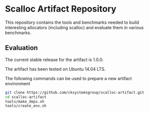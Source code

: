 # Scalloc Artifact Repository

This repository contains the tools and benchmarks needed to build interesting
allocators (including scalloc) and evaluate them in various benchmarks.

## Evaluation

The current stable release for the artifact is 1.0.0.

The artifact has been tested on Ubuntu 14.04 LTS.

The following commands can be used to prepare a new artifact environment

```bash
git clone https://github.com/cksystemsgroup/scalloc-artifact.git
cd scalloc-artifact
tools/make_deps.sh
tools/create_env.sh
```
